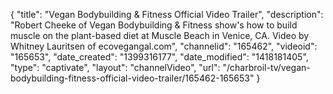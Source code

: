 {
    "title": "Vegan Bodybuilding & Fitness Official Video Trailer",
    "description": "Robert Cheeke of Vegan Bodybuilding & Fitness show's how to build muscle on the plant-based diet at Muscle Beach in Venice, CA. Video by Whitney Lauritsen of ecovegangal.com",
    "channelid": "165462",
    "videoid": "165653",
    "date_created": "1399316177",
    "date_modified": "1418181405",
    "type": "captivate",
    "layout": "channelVideo",
    "url": "\/charbroil-tv\/vegan-bodybuilding-fitness-official-video-trailer\/165462-165653"
}